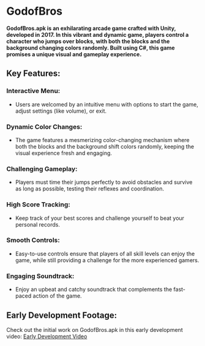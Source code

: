 # **GodofBros**

**GodofBros.apk is an exhilarating arcade game crafted with Unity, developed in 2017. In this vibrant and dynamic game, players control a character who jumps over blocks, with both the blocks and the background changing colors randomly. Built using C#, this game promises a unique visual and gameplay experience.**

## **Key Features:**

### **Interactive Menu:**
  - Users are welcomed by an intuitive menu with options to start the game, adjust settings (like volume), or exit.

### **Dynamic Color Changes:**
  - The game features a mesmerizing color-changing mechanism where both the blocks and the background shift colors randomly, keeping the visual experience fresh and engaging.

### **Challenging Gameplay:**
  - Players must time their jumps perfectly to avoid obstacles and survive as long as possible, testing their reflexes and coordination.

### **High Score Tracking:**
  - Keep track of your best scores and challenge yourself to beat your personal records.

### **Smooth Controls:**
  - Easy-to-use controls ensure that players of all skill levels can enjoy the game, while still providing a challenge for the more experienced gamers.

### **Engaging Soundtrack:**
  - Enjoy an upbeat and catchy soundtrack that complements the fast-paced action of the game.

## **Early Development Footage:**
Check out the initial work on GodofBros.apk in this early development video:
[Early Development Video](https://www.youtube.com/watch?v=oeuBXPvfdVw)

